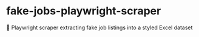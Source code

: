# fake-jobs-playwright-scraper
🎯 Playwright scraper extracting fake job listings into a styled Excel dataset
